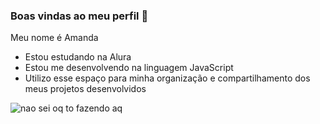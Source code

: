 ### Boas vindas ao meu perfil 💙
Meu nome é Amanda
- Estou estudando na Alura
- Estou me desenvolvendo na linguagem JavaScript
- Utilizo esse espaço para minha organização e
compartilhamento dos meus projetos desenvolvidos

![nao sei oq to fazendo aq](https://media.tenor.com/eRGU5l2v-_wAAAAi/cat-meme.gif)
